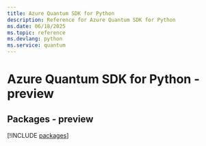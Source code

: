 ```yaml
---
title: Azure Quantum SDK for Python
description: Reference for Azure Quantum SDK for Python
ms.date: 06/18/2025
ms.topic: reference
ms.devlang: python
ms.service: quantum
---
```

# Azure Quantum SDK for Python - preview
## Packages - preview
[!INCLUDE [packages](quantum-index.md)]